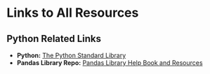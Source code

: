 # Links to All Resources

## Python Related Links
- **Python:** [The Python Standard Library](https://docs.python.org/3/library/)
- **Pandas Library Repo:** [Pandas Library Help Book and Resources](https://github.com/PacktPublishing/Pandas-Cookbook)
